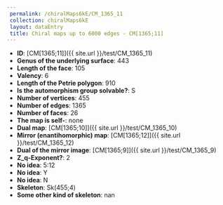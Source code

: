 ```yaml
--- 
 permalink: /chiralMaps6kE/CM_1365_11 
 collection: chiralMaps6kE
 layout: dataEntry
 title: Chiral maps up to 6000 edges - CM[1365;11]
---
```


- **ID**: [CM[1365;11]]({{ site.url }}/test/CM_1365_11)
- **Genus of the underlying surface**: 443
- **Length of the face**: 105
- **Valency**: 6
- **Length of the Petrie polygon**: 910
- **Is the automorphism group solvable?**: S
- **Number of vertices**: 455
- **Number of edges**: 1365
- **Number of faces**: 26
- **The map is self-**: none
- **Dual map**: [CM[1365;10]]({{ site.url }}/test/CM_1365_10)
- **Mirror (enantihomorphic) map**: [CM[1365;12]]({{ site.url }}/test/CM_1365_12)
- **Dual of the mirror image**: [CM[1365;9]]({{ site.url }}/test/CM_1365_9)
- **Z_q-Exponent?**: 2
- **No idea**:  5:12
- **No idea**: Y
- **No idea**: N
- **Skeleton**: Sk(455;4)
- **Some other kind of skeleton**: nan
